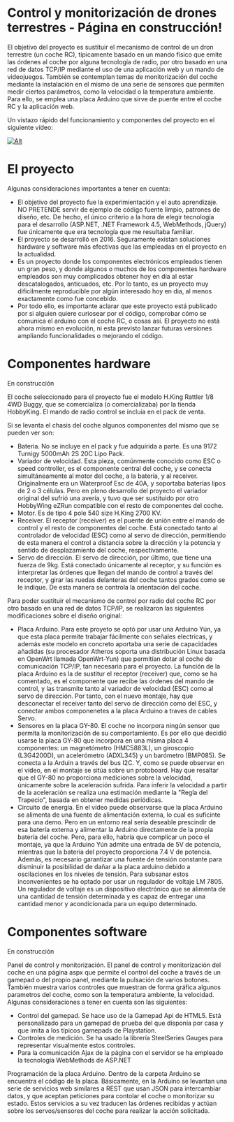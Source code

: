 # Control y monitorización de drones terrestres - Página en construcción!

El objetivo del proyecto es sustituir el mecanismo de control de un dron terrestre (un coche RC), típicamente basado en un mando físico que emite las órdenes al coche por alguna tecnología de radio, por otro basado en una red de datos TCP/IP mediante el uso de una aplicación web y un mando de videojuegos. También se contemplan temas de monitorización del coche mediante la instalación en el mismo de una serie de sensores que permiten medir ciertos parámetros, como la velocidad o la temperatura ambiente. Para ello, se emplea una placa Arduino que sirve de puente entre el coche RC y la aplicación web.

Un vistazo rápido del funcionamiento y componentes del proyecto en el siguiente vídeo:

[![Alt](http://img.youtube.com/vi/hJ5HVmcTfEM/0.jpg)](http://www.youtube.com/watch?v=hJ5HVmcTfEM "Title")

# El proyecto

Algunas consideraciones importantes a tener en cuenta:

 * El objetivo del proyecto fue la experimientación y el auto aprendizaje. NO PRETENDE servir de ejemplo de código fuente limpio, patrones de diseño, etc. De hecho, el único criterio a la hora de elegir tecnología para el desarrollo (ASP.NET, .NET Framework 4.5, WebMethods, jQuery) fue únicamente que era tecnología que me resultaba familiar.
 * El proyecto se desarrolló en 2016. Seguramente existan soluciones hardware y software más efectivas que las empleadas en el proyecto en la actualidad. 
 * Es un proyecto donde los componentes electrónicos empleados tienen un gran peso, y donde algunos o muchos de los componentes hardware empleados son muy complicados obtener hoy en día al estar descatalogados, anticuados, etc. Por lo tanto, es un proyecto muy dificilmente reproducible por algún interesado hoy en dia, al menos exactamente como fue concebido.
 * Por todo ello, es importante aclarar que este proyecto está publicado por si alguien quiere curiosear por el código, comprobar cómo se comunica el arduino con el coche RC, o cosas así. El proyecto no está ahora mismo en evolución, ni esta previsto lanzar futuras versiones ampliando funcionalidades o mejorando el código.

# Componentes hardware

En construcción

El coche seleccionado para el proyecto fue el modelo H.King Rattler 1/8 4WD Buggy, que se comercializa (o comercializaba) por la tienda HobbyKing. El mando de radio control se incluía en el pack de venta.

Si se levanta el chasis del coche algunos componentes del mismo que se pueden ver son:

 * Bateria. No se incluye en el pack y fue adquirida a parte. Es una 9172 Turnigy 5000mAh 2S 20C Lipo Pack.
 * Variador de velocidad. Esta pieza, comúnmente conocido como ESC o speed controller, es el componente central del coche, y se conecta simultáneamente al motor del coche, a la batería, y al receiver. Originalmente era un Waterproof Esc de 40A, y soportaba baterías lipos de 2 o 3 células. Pero en pleno desarrollo del proyecto  el variador original del sufrió una avería, y tuvo que ser sustituido por otro HobbyWing eZRun compatible con el resto de componentes del coche.
 * Motor. Es de tipo 4 pole 540 size H.King 2700 KV.
 * Receiver. El receptor (receiver) es el puente de unión entre el mando de control y el resto de componentes del coche. Está conectado tanto al controlador de velocidad (ESC) como al servo de dirección, permitiendo de esta manera el control a distancia sobre la dirección y la potencia y sentido de desplazamiento del coche, respectivamente.
 * Servo de dirección. El servo de dirección, por último, que tiene una fuerza de 9kg. Está conectado únicamente al receptor, y su función es interpretar las órdenes que llegan del mando de control a través del receptor, y girar las ruedas delanteras del coche tantos grados como se le indique. De esta manera se controla la orientación del coche.

Para poder sustituir el mecanismo de control por radio del coche RC por otro basado en una red de datos TCP/IP, se realizaron las siguientes modificaciones sobre el diseño original:

* Placa Arduino. Para este proyeto se optó por usar una Arduino Yún, ya que esta placa permite trabajar fácilmente con señales electricas, y además este modelo en concreto aportaba una serie de capacidades añadidas (su procesador Atheros soporta una distribución Linux basada en OpenWrt llamada OpenWrt-Yun) que permitían dotar al coche de comunicación TCP/IP, tan necesaria para el proyecto. La función de la placa Arduino es la de sustitur el receptor (receiver) que, como se ha comentado, es el componente que recibe las órdenes del mando de control, y las transmite tanto al variador de velocidad (ESC) como al servo de dirección. Por tanto, con el nuevo montaje, hay que desconectar el receiver tanto del servo de dirección como del ESC, y conectar ambos componenetes a la placa Arduino a traves de cables Servo.
* Sensores en la placa GY-80. El coche no incorpora ningún sensor que permita la monitorización de su comportamiento. Es por ello que decidió usarse la placa GY-80 que incorpora en una misma placa 4 componentes: un magnetómetro (HMC5883L), un giroscopio (L3G4200D), un acelerómetro (ADXL345) y un barómetro (BMP085). Se conecta a la Arduin a través del bus I2C. Y, como se puede observar en el vídeo, en el montaje se sitúa sobre un protoboard. Hay que resaltar que el GY-80 no proporciona mediciones sobre la velocidad, únicamente sobre la aceleración sufrida. Para inferir la velocidad a partir de la aceleración se realiza una estimación mediante la "Regla del Trapecio", basada en obtener medidas periódicas.
* Circuito de energía. En el vídeo puede observarse que la placa Arduino se alimenta de una fuente de alimentación externa, lo cual es suficinte para una demo. Pero en un entorno real sería deseable prescindir de esa batería externa y alimentar la Arduino directamente de la propia batería del coche. Pero, para ello, habría que complicar un poco el montaje, ya que la Arduino Yún admite una entrada de 5V de potencia, mientras que la batería del proyecto proporciona 7.4 V de potencia. Además, es necesario garantizar una fuente de tensión constante para disminuir la posibilidad de dañar a la placa arduino debido a oscilaciones en los niveles de tensión. Para subsanar estos inconvenientes se ha optado por usar un regulador de voltaje LM 7805. Un regulador de voltaje es un dispositivo electrónico que se alimenta de una cantidad de tensión determinada y es capaz de entregar una cantidad menor y acondicionada para un equipo determinado.



# Componentes software

En construcción

Panel de control y monitorización. El panel de control y monitorización del coche en una página aspx que permite el control del coche a través de un gamepad o del propio panel, mediante la pulsación de varios botones. También muestra varios controles que muestran de forma gráfica algunos parametros del coche, como son la temperatura ambiente, la velocidad. Algunas consideraciones a tener en cuenta son las siguientes:
* Control del gamepad. Se hace uso de la Gamepad Api de HTML5. Está personalizado para un gamepad de prueba del que disponía por casa y que imita a los típicos gamepads de Playstation.
* Controles de medición. Se ha usado la librería SteelSeries Gauges para representar visualmente estos controles.
* Para la comunicación Ajax de la página con el servidor se ha empleado la tecnología WebMethods de ASP.NET

Programación de la placa Arduino. Dentro de la carpeta Arduino se encuentra el código de la placa. Básicamente, en la Arduino se levantan una serie de servicios web similares a REST que usan JSON para intercambiar datos, y que aceptan peticiones para contolar el coche o monitorizar su estado. Estos servicios a su vez traducen las órdenes recibidas y actúan sobre los servos/sensores del coche para realizar la acción solicitada.
